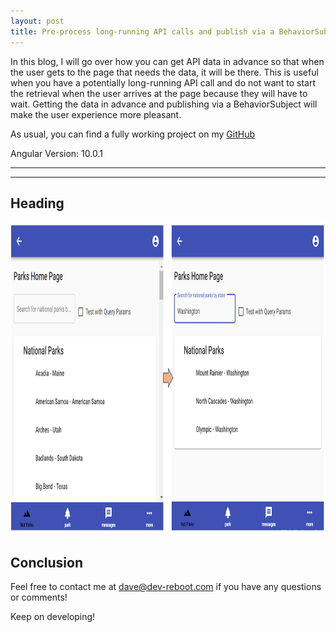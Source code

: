 ```yaml
---
layout: post
title: Pre-process long-running API calls and publish via a BehaviorSubject in Angular
---
```


In this blog, I will go over how you can get API data in advance so that when the user gets to the page that needs the data, it will be there.
This is useful when you have a potentially long-running API call and do not want to start the retrieval when the user arrives at the page
because they will have to wait.  Getting the data in advance and publishing via a BehaviorSubject will make the user experience more pleasant.

As usual, you can find a fully working project on my [GitHub](https://github.com/DaveStaudenmaier/preprocess-API-calls)

Angular Version: 10.0.1

----
****
## Heading

<img src="/images/blog/share-data/search.png" height="500px">

## Conclusion



Feel free to contact me at [dave@dev-reboot.com](mailto:dave@dev-reboot.com) if you have any questions or comments!

Keep on developing!
